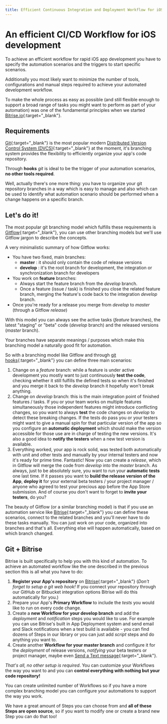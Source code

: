 ```yaml
---
title: Efficient Continuous Integration and Deployment Workflow for iOS development
---
```


# An efficient CI/CD Workflow for iOS development

To achieve an efficient workflow for rapid iOS app development
you have to specify the automation scenarios and the triggers
to start specific scenarios.

Additionally you most likely want to minimize the number of tools,
configurations and manual steps required to achieve your automated
development workflow.

To make the whole process as easy as possible (and still flexible
enough to support a broad range of tasks you might
want to perform as part of your automation)
was one of the fundamental principles when we
started [Bitrise.io](https://www.bitrise.io/){:target="_blank"}.


## Requirements

[Git](http://git-scm.com/){:target="_blank"} is the most popular
modern [Distributed Version Control System (DVCS)](http://en.wikipedia.org/wiki/Distributed_revision_control){:target="_blank"} at the moment,
it's branching system provides the flexibility to efficiently
organize your app's code repository.

Through **hooks** *git* is ideal to be the trigger of your
automation scenarios, **no other tools required**.

Well, actually there's one more thing: you have to organize
your git repository branches in a way which is easy to manage
and also which can be used to identify what automation
scenario should be performed when a change happens on a specific branch.


## Let's do it!

The most popular git branching model which fulfills these
requirements is [Gitflow](http://nvie.com/posts/a-successful-git-branching-model/){:target="_blank"}, you can use other branching models
but we'll use Gitflow jargon to describe the concepts.

A very minimalistic summary of how Gitflow works:

* You have two fixed, main branches:
  * **master** : it should only contain the code of release versions
  * **develop** : it's the root branch for development, the integration or synchronization branch for developers
* You work on **feature** branches:
  * Always start the feature branch from the *develop* branch.
  * Once a feature (issue / task) is finished you close the related feature branch, merging the feature's code back to the integration *develop* branch.
* Once you're ready for a release you merge from *develop* to *master* (through a Gitflow *release*)

With this model you can always see the active tasks (*feature* branches),
the latest "staging" or "beta" code (*develop* branch)
and the released versions (*master* branch).

Your branches have separate meanings / purposes which
make this branching model a naturally good fit for automation.

So with a branching model like Gitflow and through [git hooks](http://git-scm.com/book/be/v2/Customizing-Git-Git-Hooks){:target="_blank"} you can
define three main scenarios:

1. Change on a *feature* branch: while a feature is under active development you mostly want to just continuously **test the code**, checking whether it still fulfills the defined tests so when it's finished and you merge it back to the *develop* branch it hopefully won't break anything.
2. Change on *develop* branch: this is the main integration point of finished features / tasks. If you or your team works on multiple features simultaneously those independent features might introduce conflicting changes, so you want to always **test** the code changes on *develop* to detect these breaking changes. If the tests do pass you or your testers might want to give a manual spin for that particular version of the app so you configure an **automatic deployment** which should make the version accessible for those use are in charge of testing the new versions. It's also a good idea to **notify the testers** when a new test version is available.
3. Everything worked, your app is rock solid, was tested both automatically with unit and other tests and manually by your internal testers and now it's ready for prime time. Fantastic! Now you can create a *release*, which in Gitflow will merge the code from *develop* into the *master* branch. As always, just to be absolutely sure, you want to run your **automatic tests** one last time. If it passes you want to **build the release version of the App**, **deploy it** for your external beta testers / your project manager / anyone who agreed to test your precious app before the App Store submission. And of course you don't want to forget to **invite your testers**, do you?

The beauty of Gitflow (or a similar branching model) is that if you
use an automation service like [Bitrise](https://www.bitrise.io/){:target="_blank"}
you can define these scenarios, connect to the related branches
and you'll never have to do these tasks manually. You can
just work on your code, organized into branches and that's all.
Everything else will happen automatically, based on
which branch changed.


## Git + Bitrise

Bitrise is built specifically to help you with this kind
of automation. To achieve an automated workflow like the one
described in the previous section this is all what you have to do:

1. **Register your App's repository** on [Bitrise](https://www.bitrise.io/){:target="_blank"} (*Don't forget to setup a git web hook!* If you connect your repository through our GitHub or Bitbucket integration options Bitrise will do this automatically for you.)
2. Prepare your App's **Primary Workflow** to include the *tests* you would like to run on every code change.
3. Create a **new Workflow for your develop branch** and add the *deployment* and *notification* steps you would like to use. For example you can use Bitrise's built in App Deployment system and send email and Slack notifications when a test build is available - you can find dozens of Steps in our library or you can just add *script* steps and do anything you want to.
4. Create another **Workflow for your master branch** and configure it for the *deployment* of release versions, *notifying* your beta testers or project manager, maybe even [Send a Text message](https://github.com/bitrise-io/steps-sms-text-message){:target="_blank"}.

*That's all, no other setup is required*. You can customize your Workflows
the way you want to and you can **control everything with nothing but your
code repository!**

You can create unlimited number of Workflows so if you have
a more complex branching model you can configure your
automations to support the way you work.

We have a great amount of Steps you can choose from
and **all of these Steps are open source**, so if you
want to modify one or create a brand new Step you can
do that too!
